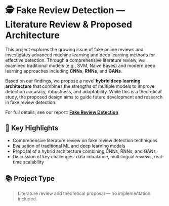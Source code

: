 # 🕵️ Fake Review Detection — Literature Review & Proposed Architecture

This project explores the growing issue of fake online reviews and investigates advanced machine learning and deep learning methods for effective detection. Through a comprehensive literature review, we examined traditional models (e.g., SVM, Naive Bayes) and modern deep learning approaches including **CNNs**, **RNNs**, and **GANs**.

Based on our findings, we propose a novel **hybrid deep learning architecture** that combines the strengths of multiple models to improve detection accuracy, robustness, and adaptability. While this is a theoretical study, the proposed design aims to guide future development and research in fake review detection.

For full details, see our report: **[Fake Review Detection](./Fake-Review-Detection.pdf)**


## 📌 Key Highlights

- Comprehensive literature review on fake review detection techniques  
- Evaluation of traditional ML and deep learning models  
- Proposal of a hybrid architecture combining CNNs, RNNs, and GANs  
- Discussion of key challenges: data imbalance, multilingual reviews, real-time scalability  

## 📚 Project Type

> Literature review and theoretical proposal — no implementation included.


